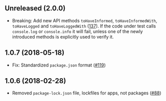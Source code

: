 ## Unreleased (2.0.0)

- Breaking: Add new API methods `toHaveInformed`, `toHaveInformedWith`, `toHaveLogged` and `toHaveLoggedWith` ([137](https://github.com/WordPress/packages/pull/137)). If the code under test calls `console.log` or `console.info` it will fail, unless one of the newly introduced methods is explicitly used to verify it.

## 1.0.7 (2018-05-18)

- Fix: Standardized `package.json` format  ([#119](https://github.com/WordPress/packages/pull/119))

## 1.0.6 (2018-02-28)

- Removed `package-lock.json` file, lockfiles for apps, not packages ([#88](https://github.com/WordPress/packages/pull/88))

